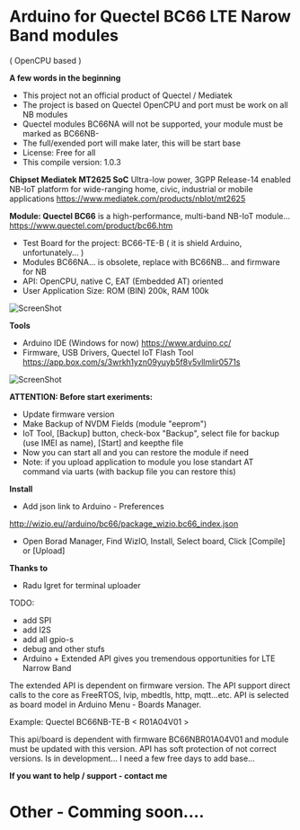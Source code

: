 # Arduino for Quectel BC66 LTE Narow Band modules 
( OpenCPU based )

**A few words in the beginning**
* This project not an official product of Quectel / Mediatek
* The project is based on Quectel OpenCPU and port must be work on all NB modules
* Quectel modules BC66NA will not be supported, your module must be marked as BC66NB-
* The full/exended port will make later, this will be start base
* License: Free for all
* This compile version: 1.0.3


**Chipset Mediatek MT2625 SoC**
Ultra-low power, 3GPP Release-14 enabled NB-IoT platform for wide-ranging home, civic, industrial or mobile applications
https://www.mediatek.com/products/nbIot/mt2625


**Module: Quectel BC66**
is a high-performance, multi-band NB-IoT module...
https://www.quectel.com/product/bc66.htm
* Test Board for the project: BC66-TE-B ( it is shield Arduino, unfortunately... )
* Modules BC66NA... is obsolete, replace with BC66NB... and firmware for NB
* API: OpenCPU, native C, EAT (Embedded AT) oriented
* User Application Size: ROM (BIN) 200k, RAM 100k

![ScreenShot](https://raw.githubusercontent.com/Wiz-IO/Arduino_MT2625_BC66/master/board.jpg)

**Tools**
* Arduino IDE (Windows for now)
https://www.arduino.cc/
* Firmware, USB Drivers, Quectel IoT Flash Tool
https://app.box.com/s/3wrkh1yzn09yuyb5f8v5vllmlir0571s

![ScreenShot](https://raw.githubusercontent.com/Wiz-IO/Arduino-Quectel-BC66/master/images/arduino.png)

**ATTENTION: Before start exeriments:**
* Update firmware version
* Make Backup of NVDM Fields (module "eeprom")
* IoT Tool, [Backup] button, check-box "Backup", select file for backup (use IMEI as name), [Start] and keepthe file
* Now you can start all and you can restore the module if need
* Note: if you upload application to module you lose standart AT command via uarts (with backup file you can restore this)


**Install**

* Add json link to Arduino - Preferences 

http://wizio.eu//arduino/bc66/package_wizio.bc66_index.json

* Open Borad Manager, Find WizIO, Install, Select board, Click [Compile] or [Upload]


**Thanks to**

* Radu Igret for terminal uploader


TODO:
* add SPI
* add I2S
* add all gpio-s
* debug and other stufs
* Arduino + Extended API gives you tremendous opportunities for LTE Narrow Band

The extended API is dependent on firmware version.
The API support direct calls to the core as FreeRTOS, lvip, mbedtls, http, mqtt...etc.
API is selected as board model in Arduino Menu - Boards Manager.

Example: Quectel BC66NB-TE-B < R01A04V01 >

This api/board is dependent with firmware BC66NBR01A04V01 and module must be updated with this version.
API has soft protection of not correct versions.
Is in development... I need a few free days to add base...



**If you want to help / support - contact me**

# Other - Comming soon....
